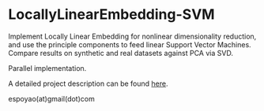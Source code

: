 # LocallyLinearEmbedding-SVM

Implement Locally Linear Embedding for nonlinear dimensionality reduction, and use the principle components to feed linear Support Vector Machines. Compare results on synthetic and real datasets against PCA via SVD. 

Parallel implementation. 

A detailed project description can be found [here](https://raw.githubusercontent.com/ShiboYao/LocallyLinearEmbedding-SVM/master/SVM_LLE.pdf).

espoyao(at)gmail(dot)com
